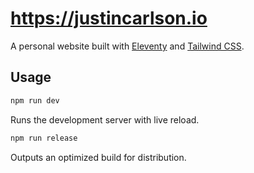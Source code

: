# https://justincarlson.io
A personal website built with [Eleventy](https://www.11ty.dev/) and [Tailwind CSS](https://tailwindcss.com/).

## Usage

```sh
npm run dev
```
Runs the development server with live reload.

```sh
npm run release
```
Outputs an optimized build for distribution.
